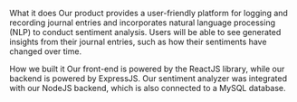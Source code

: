 What it does
Our product provides a user-friendly platform for logging and recording journal entries and incorporates natural language processing (NLP) to conduct sentiment analysis. Users will be able to see generated insights from their journal entries, such as how their sentiments have changed over time.

How we built it
Our front-end is powered by the ReactJS library, while our backend is powered by ExpressJS. Our sentiment analyzer was integrated with our NodeJS backend, which is also connected to a MySQL database.
